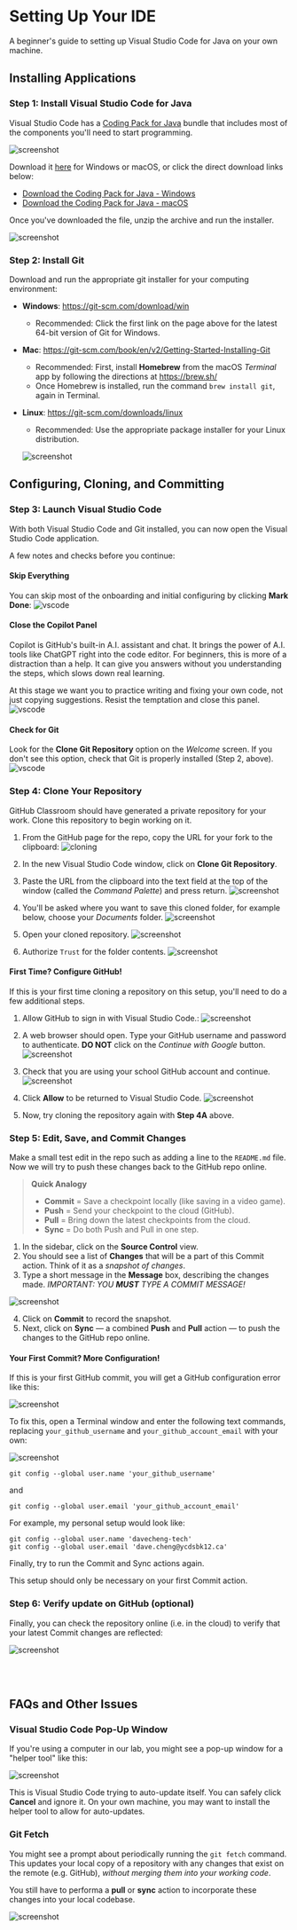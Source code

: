 # Setting Up Your IDE
A beginner's guide to setting up Visual Studio Code for Java on your own machine.

## Installing Applications

### Step 1: Install Visual Studio Code for Java
Visual Studio Code has a [Coding Pack for Java](https://code.visualstudio.com/docs/languages/java) bundle that includes most of the components you'll need to start programming.

![screenshot](images/01A.png)

Download it [here](https://code.visualstudio.com/docs/languages/java) for Windows or macOS, or click the direct download links below:

- [Download the Coding Pack for Java - Windows](https://aka.ms/vscode-java-installer-win)
- [Download the Coding Pack for Java - macOS](https://aka.ms/vscode-java-installer-mac)

Once you've downloaded the file, unzip the archive and run the installer.

![screenshot](images/01B.png)

### Step 2: Install Git
Download and run the appropriate git installer for your computing environment:

- **Windows**: https://git-scm.com/download/win  
  - Recommended: Click the first link on the page above for the latest 64-bit version of Git for Windows.

- **Mac**: https://git-scm.com/book/en/v2/Getting-Started-Installing-Git
  - Recommended: First, install **Homebrew** from the macOS *Terminal* app by following the directions at https://brew.sh/  
  - Once Homebrew is installed, run the command `brew install git`, again in Terminal.

- **Linux**: https://git-scm.com/downloads/linux
  - Recommended: Use the appropriate package installer for your Linux distribution.

  ![screenshot](images/02.png)


## Configuring, Cloning, and Committing

### Step 3: Launch Visual Studio Code
With both Visual Studio Code and Git installed, you can now open the Visual Studio Code application. 

A few notes and checks before you continue:

#### Skip Everything
You can skip most of the onboarding and initial configuring by clicking **Mark Done**:
![vscode](images/03A.png)  

#### Close the Copilot Panel
Copilot is GitHub's built-in A.I. assistant and chat. It brings the power of A.I. tools like ChatGPT right into the code editor. For beginners, this is more of a distraction than a help. It can give you answers without you understanding the steps, which slows down real learning. 

At this stage we want you to practice writing and fixing your own code, not just copying suggestions. Resist the temptation and close this panel.
![vscode](images/03B.png)

#### Check for Git 
Look for the **Clone Git Repository** option on the *Welcome* screen. If you don't see this option, check that Git is properly installed (Step 2, above).
![vscode](images/03C.png)


### Step 4: Clone Your Repository
GitHub Classroom should have generated a private repository for your work. Clone this repository to begin working on it.
1. From the GitHub page for the repo, copy the URL for your fork to the clipboard:
![cloning](images/04A.gif)

2. In the new Visual Studio Code window, click on **Clone Git Repository**.
3. Paste the URL from the clipboard into the text field at the top of the window (called the *Command Palette*) and press return.
![screenshot](images/04B.png)
4. You'll be asked where you want to save this cloned folder, for example below, choose your *Documents* folder.
![screenshot](images/04C.png)
5. Open your cloned repository.
![screenshot](images/04H.png)
6. Authorize `Trust` for the folder contents.
![screenshot](images/04I.png)

#### First Time? Configure GitHub!
If this is your first time cloning a repository on this setup, you'll need to do a few additional steps.

1. Allow GitHub to sign in with Visual Studio Code.:
![screenshot](images/04D.png)

2. A web browser should open. Type your GitHub username and password to authenticate. **DO NOT** click on the *Continue with Google* button.
![screenshot](images/04E.png)

3. Check that you are using your school GitHub account and continue.
![screenshot](images/04F.png)

4. Click **Allow** to be returned to Visual Studio Code.
![screenshot](images/04G.png)

5. Now, try cloning the repository again with **Step 4A** above.


### Step 5: Edit, Save, and Commit Changes
Make a small test edit in the repo such as adding a line to the `README.md` file. Now we will try to push these changes back to the GitHub repo online.

> **Quick Analogy**  
> - **Commit** = Save a checkpoint locally (like saving in a video game).  
> - **Push** = Send your checkpoint to the cloud (GitHub).  
> - **Pull** = Bring down the latest checkpoints from the cloud.  
> - **Sync** = Do both Push and Pull in one step.  

1. In the sidebar, click on the **Source Control** view.
2. You should see a list of **Changes** that will be a part of this Commit action. Think of it as a *snapshot of changes*.
3. Type a short message in the **Message** box, describing the changes made. *IMPORTANT: YOU **MUST** TYPE A COMMIT MESSAGE!*

![screenshot](images/05A.png)

4. Click on **Commit** to record the snapshot.
5. Next, click on **Sync** — a combined **Push** and **Pull** action — to push the changes to the GitHub repo online.

#### Your First Commit? More Configuration!
If this is your first GitHub commit, you will get a GitHub configuration error like this:

![screenshot](images/05B.png)

To fix this, open a Terminal window and enter the following text commands, replacing `your_github_username` and `your_github_account_email` with your own:

![screenshot](images/05C.png)

```shell
git config --global user.name 'your_github_username'
```
and
```shell
git config --global user.email 'your_github_account_email'
```

For example, my personal setup would look like:

```shell
git config --global user.name 'davecheng-tech'
git config --global user.email 'dave.cheng@ycdsbk12.ca'
```

Finally, try to run the Commit and Sync actions again. 

This setup should only be necessary on your first Commit action.  

### Step 6: Verify update on GitHub (optional)
Finally, you can check the repository online (i.e. in the cloud) to verify that your latest Commit changes are reflected:

![screenshot](images/06.png)

<br><br>

## FAQs and Other Issues

### Visual Studio Code Pop-Up Window
If you're using a computer in our lab, you might see a pop-up window for a "helper tool" like this:

![screenshot](images/E01.png)

This is Visual Studio Code trying to auto-update itself. You can safely click **Cancel** and ignore it. On your own machine, you may want to install the helper tool to allow for auto-updates.

### Git Fetch
You might see a prompt about periodically running the `git fetch` command. This updates your local copy of a repository with any changes that exist on the remote (e.g. GitHub), *without merging them into your working code*.

You still have to performa a **pull** or **sync** action to incorporate these changes into your local codebase.

![screenshot](images/E02.png)
